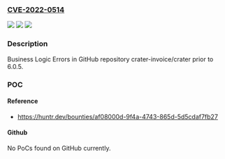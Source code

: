 ### [CVE-2022-0514](https://cve.mitre.org/cgi-bin/cvename.cgi?name=CVE-2022-0514)
![](https://img.shields.io/static/v1?label=Product&message=crater-invoice%2Fcrater&color=blue)
![](https://img.shields.io/static/v1?label=Version&message=n%2Fa&color=blue)
![](https://img.shields.io/static/v1?label=Vulnerability&message=CWE-840%20Business%20Logic%20Errors&color=brighgreen)

### Description

Business Logic Errors in GitHub repository crater-invoice/crater prior to 6.0.5.

### POC

#### Reference
- https://huntr.dev/bounties/af08000d-9f4a-4743-865d-5d5cdaf7fb27

#### Github
No PoCs found on GitHub currently.

